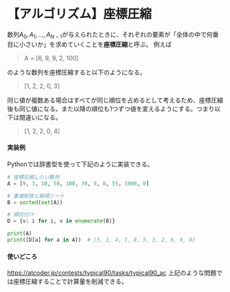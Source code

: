 # 【アルゴリズム】座標圧縮
数列$A_0, A_1, ..., A_{N-1}$が与えられたときに、それぞれの要素が「全体の中で何番目に小さいか」を求めていくことを**座標圧縮**と呼ぶ。
例えば
>A = [6, 9, 9, 2, 100]

のような数列を座標圧縮すると以下のようになる。
>[1, 2, 2, 0, 3]

同じ値が複数ある場合はすべてが同じ順位を占めるとして考えるため、座標圧縮後も同じ値になる。また以降の順位も1つずつ値を変えるようにする。つまり以下は間違いになる。
> [1, 2, 2, 0, 4]

#### 実装例
Pythonでは辞書型を使って下記のように実装できる。
```Python
# 座標圧縮したい数列
A = [9, 3, 10, 58, 100, 39, 9, 8, 55, 1000, 0]

# 重複削除と昇順ソート
B = sorted(set(A))

# 順位付け
D = {v: i for i, v in enumerate(B)}

print(A)
print([D[a] for a in A])  # [3, 1, 4, 7, 8, 5, 3, 2, 6, 9, 0]
```

#### 使いどころ
https://atcoder.jp/contests/typical90/tasks/typical90_ac
上記のような問題では座標圧縮することで計算量を削減できる。